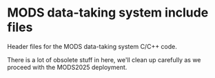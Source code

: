# MODS data-taking system include files

Header files for the MODS data-taking system C/C++ code.

There is a lot of obsolete stuff in here, we'll clean up carefully as
we proceed with the MODS2025 deployment.

